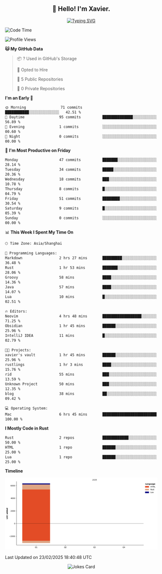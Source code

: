 <h2 align="center">👋 Hello! I'm Xavier.</h2>

<!-- typing svg starts -->
<div align="center">
 <a href="https://git.io/typing-svg"><img src="https://readme-typing-svg.demolab.com?font=Fira+Code&size=16&pause=1000&color=FFFFFFF0&width=435&lines=Fear+is+temporary.+Regret+is+forever." alt="Typing SVG" /></a>
</div>
<!-- typing svg ends -->

<!--START_SECTION:waka-->
![Code Time](http://img.shields.io/badge/Code%20Time-256%20hrs%208%20mins-blue)

![Profile Views](http://img.shields.io/badge/Profile%20Views-5-blue)

**🐱 My GitHub Data** 

> 📦 ? Used in GitHub's Storage 
 > 
> 💼 Opted to Hire
 > 
> 📜 5 Public Repositories 
 > 
> 🔑 0 Private Repositories 
 > 
**I'm an Early 🐤** 

```text
🌞 Morning                71 commits          ███████████░░░░░░░░░░░░░░   42.51 % 
🌆 Daytime                95 commits          ██████████████░░░░░░░░░░░   56.89 % 
🌃 Evening                1 commits           ░░░░░░░░░░░░░░░░░░░░░░░░░   00.60 % 
🌙 Night                  0 commits           ░░░░░░░░░░░░░░░░░░░░░░░░░   00.00 % 
```
📅 **I'm Most Productive on Friday** 

```text
Monday                   47 commits          ███████░░░░░░░░░░░░░░░░░░   28.14 % 
Tuesday                  34 commits          █████░░░░░░░░░░░░░░░░░░░░   20.36 % 
Wednesday                18 commits          ███░░░░░░░░░░░░░░░░░░░░░░   10.78 % 
Thursday                 8 commits           █░░░░░░░░░░░░░░░░░░░░░░░░   04.79 % 
Friday                   51 commits          ████████░░░░░░░░░░░░░░░░░   30.54 % 
Saturday                 9 commits           █░░░░░░░░░░░░░░░░░░░░░░░░   05.39 % 
Sunday                   0 commits           ░░░░░░░░░░░░░░░░░░░░░░░░░   00.00 % 
```


📊 **This Week I Spent My Time On** 

```text
🕑︎ Time Zone: Asia/Shanghai

💬 Programming Languages: 
Markdown                 2 hrs 27 mins       █████████░░░░░░░░░░░░░░░░   36.48 % 
Rust                     1 hr 53 mins        ███████░░░░░░░░░░░░░░░░░░   28.06 % 
Groovy                   58 mins             ████░░░░░░░░░░░░░░░░░░░░░   14.36 % 
Java                     57 mins             ████░░░░░░░░░░░░░░░░░░░░░   14.07 % 
Lua                      10 mins             █░░░░░░░░░░░░░░░░░░░░░░░░   02.51 % 

🔥 Editors: 
Neovim                   4 hrs 48 mins       ██████████████████░░░░░░░   71.25 % 
Obsidian                 1 hr 45 mins        ██████░░░░░░░░░░░░░░░░░░░   25.96 % 
IntelliJ IDEA            11 mins             █░░░░░░░░░░░░░░░░░░░░░░░░   02.79 % 

🐱‍💻 Projects: 
xavier's vault           1 hr 45 mins        ██████░░░░░░░░░░░░░░░░░░░   25.96 % 
rustlings                1 hr 3 mins         ████░░░░░░░░░░░░░░░░░░░░░   15.76 % 
rid                      55 mins             ███░░░░░░░░░░░░░░░░░░░░░░   13.59 % 
Unknown Project          50 mins             ███░░░░░░░░░░░░░░░░░░░░░░   12.35 % 
blog                     38 mins             ██░░░░░░░░░░░░░░░░░░░░░░░   09.42 % 

💻 Operating System: 
Mac                      6 hrs 45 mins       █████████████████████████   100.00 % 
```

**I Mostly Code in Rust** 

```text
Rust                     2 repos             ████████████░░░░░░░░░░░░░   50.00 % 
HTML                     1 repo              ██████░░░░░░░░░░░░░░░░░░░   25.00 % 
Lua                      1 repo              ██████░░░░░░░░░░░░░░░░░░░   25.00 % 
```



**Timeline**

![Lines of Code chart](https://raw.githubusercontent.com/xavier2code/xavier2code/main/assets/bar_graph.png)


 Last Updated on 23/02/2025 18:40:48 UTC
<!--END_SECTION:waka-->

<!-- jokes card -->
<div align="center">
 <img src="https://readme-jokes.vercel.app/api?hideBorder" alt="Jokes Card" />
</div>
